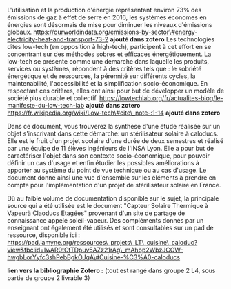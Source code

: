 L'utilisation et la production d'énergie représentant environ 73% des
émissions de gaz à effet de serre en 2016, les systèmes économes en
énergies sont désormais de mise pour diminuer les niveaux d\'émissions
globaux.
https://ourworldindata.org/emissions-by-sector\#energy-electricity-heat-and-transport-73-2
**ajouté dans zotero** Les technologies dites low-tech (en opposition à
high-tech), participent à cet effort en se concentrant sur des méthodes
sobres et efficaces énergétiquement. La low-tech se présente comme une
démarche dans laquelle les produits, services ou systèmes, répondent à
des critères tels que : le sobriété énergétique et de ressources, la
pérennité sur différents cycles, la maintenabilité, l'accessibilité et
la simplification socio-économique. En respectant ces critères, elles
ont ainsi pour but de développer un modèle de société plus durable et
collectif.
https://lowtechlab.org/fr/actualites-blog/le-manifeste-du-low-tech-lab
**ajouté dans zotero**
https://fr.wikipedia.org/wiki/Low-tech\#cite\_note-:1-14 **ajouté dans
zotero**

Dans ce document, vous trouverez la synthèse d\'une étude réalisée sur
un objet s\'inscrivant dans cette démarche: un stérilisateur solaire à
caloducs. Elle est le fruit d\'un projet scolaire d\'une durée de deux
semestres et réalisé par une équipe de 11 élèves ingénieurs de l\'INSA
Lyon. Elle a pour but de caractériser l\'objet dans son contexte
socio-économique, pour pouvoir définir un cas d\'usage et enfin étudier
les possibles améliorations à apporter au système du point de vue
technique ou au cas d\'usage. Le document donne ainsi une vue
d\'ensemble sur les éléments à prendre en compte pour l\'implémentation
d\'un projet de stérilisateur solaire en France.

Dû au faible volume de documentation disponible sur le sujet, la
principale source qui a été utilisée est le document \"Capteur Solaire
Thermique à Vapeurà Claoducs Etagées\" provenant d\'un site de partage
de connaissance appelé soleil-vapeur. Des compléments donnés par un
enseignant ont également été utilisés et sont consultables sur un pad de
ressource, disponible ici :
https://pad.lamyne.org/ressources\_projets\_LT\_cuisine\_caloduc?view&fbclid=IwAR0tCtTDpuv5AZz21rAg\_mAhbp2WbzJCOW-hwgbLorYyfc3shPebBgkOJqA\#Cuisine-%C3%A0-caloducs

**lien vers la bibliographie Zotero :** (tout est rangé dans groupe 2
L4, sous partie de groupe 2 livrable 3)
